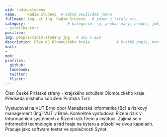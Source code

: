 ```yaml
---
uid: radim.studeny
name:     Radim Studený  # běžně používáné jméno
fullname: Ing. et Ing. Radim Studený   # jméno s tituly etc.
category:                   # kategorie: rp, praha, vary, hradec, jmk, senat
- piratska-tvrz
position: 
img: people/radim-studeny.jpg   # 165 x 220
description: Člen KS Olomouckého kraje            # kratký popis, max 160 znaků
mail:
- 
mob:        
profiles:
  github:                 
  facebook:       
  twitter:      
  flickr:        
---
```

Člen České Pirátské strany - krajského sdružení Olomouckého kraje. Předseda místního sdružení Pirátská Tvrz

Vystudoval na VUT Brno obor Manažerská informatika (Bc) a rizikový management (Ing) VUT v Brně. Konkrétně vystudoval Řízení rizik v Informačních systémech a Řízení rizik firem a institucí. Zajímá se o informační technologie a rád hraje na kytaru a působí ve dvou kapelách. Pracuje jako software tester ve společnosti Synot. 
